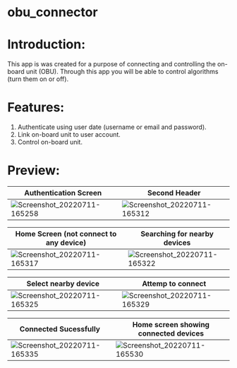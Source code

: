 # obu_connector

# Introduction:

  This app is was created for a purpose of connecting and controlling the on-board unit (OBU). Through this app you will be able to control algorithms (turn them on or off).
  
# Features:

  1. Authenticate using user date (username or email and password).
  2. Link on-board unit to user account.
  3. Control on-board unit.
 
# Preview:


| Authentication Screen  | Second Header |
| ------------- | ------------- |
| ![Screenshot_20220711-165258](https://user-images.githubusercontent.com/33600370/178294566-f7010cb8-d40c-4c65-b77b-c1eb0d0e4956.jpg)  | ![Screenshot_20220711-165312](https://user-images.githubusercontent.com/33600370/178294574-b672a877-0e05-4f10-abc3-f609601d7119.jpg)|

| Home Screen (not connect to any device)  | Searching for nearby devices |
| ------------- | ------------- |
| ![Screenshot_20220711-165317](https://user-images.githubusercontent.com/33600370/178294587-eff4263e-a46c-48e8-98a6-e48ed38dd397.jpg)| ![Screenshot_20220711-165322](https://user-images.githubusercontent.com/33600370/178294597-aeef0f0a-ab1a-494a-996b-8df713838df7.jpg)|

| Select nearby device  | Attemp to connect |
| ------------- | ------------- |
|![Screenshot_20220711-165325](https://user-images.githubusercontent.com/33600370/178294602-a816baf9-56c1-4e29-bf02-ab0e2f69eef3.jpg)|![Screenshot_20220711-165329](https://user-images.githubusercontent.com/33600370/178294614-1b85e54b-c5f3-471f-ad00-f7bf4382cf15.jpg)|

| Connected Sucessfully  | Home screen showing connected devices |
| ------------- | ------------- |
|![Screenshot_20220711-165335](https://user-images.githubusercontent.com/33600370/178294631-ab8a0ed2-314c-4b85-b7bf-ce26474ea6ec.jpg)|![Screenshot_20220711-165530](https://user-images.githubusercontent.com/33600370/178294642-e675629e-645b-4f59-9328-be8c83480fd3.jpg)|
